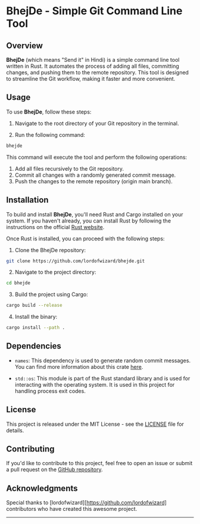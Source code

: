 # BhejDe - Simple Git Command Line Tool

## Overview

**BhejDe** (which means "Send it" in Hindi) is a simple command line tool written in Rust. It automates the process of adding all files, committing changes, and pushing them to the remote repository. This tool is designed to streamline the Git workflow, making it faster and more convenient.

## Usage

To use **BhejDe**, follow these steps:

1. Navigate to the root directory of your Git repository in the terminal.

2. Run the following command:

```bash
bhejde
```

This command will execute the tool and perform the following operations:

1. Add all files recursively to the Git repository.
2. Commit all changes with a randomly generated commit message.
3. Push the changes to the remote repository (origin main branch).

## Installation

To build and install **BhejDe**, you'll need Rust and Cargo installed on your system. If you haven't already, you can install Rust by following the instructions on the official [Rust website](https://www.rust-lang.org/tools/install).

Once Rust is installed, you can proceed with the following steps:

1. Clone the BhejDe repository:

```bash
git clone https://github.com/lordofwizard/bhejde.git
```

2. Navigate to the project directory:

```bash
cd bhejde
```

3. Build the project using Cargo:

```bash
cargo build --release
```

4. Install the binary:

```bash
cargo install --path .
```

## Dependencies

- `names`: This dependency is used to generate random commit messages. You can find more information about this crate [here](https://crates.io/crates/names).

- `std::os`: This module is part of the Rust standard library and is used for interacting with the operating system. It is used in this project for handling process exit codes.

## License

This project is released under the MIT License - see the [LICENSE](LICENSE) file for details.

## Contributing

If you'd like to contribute to this project, feel free to open an issue or submit a pull request on the [GitHub repository](https://github.com/lordofwizard/bhejde).

## Acknowledgments

Special thanks to [lordofwizard][https://github.com/lordofwizard] contributors who have created this awesome project.

---

